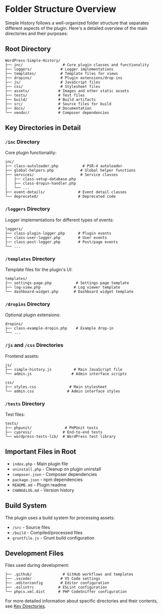 # Folder Structure Overview

Simple History follows a well-organized folder structure that separates different aspects of the plugin. Here's a detailed overview of the main directories and their purposes:

## Root Directory

```
WordPress-Simple-History/
├── inc/                  # Core plugin classes and functionality
├── loggers/             # Logger implementations
├── templates/           # Template files for views
├── dropins/             # Plugin extensions/drop-ins
├── js/                  # JavaScript files
├── css/                 # Stylesheet files
├── assets/             # Images and other static assets
├── tests/              # Test files
├── build/              # Build artifacts
├── src/                # Source files for build
├── docs/               # Documentation
└── vendor/             # Composer dependencies
```

## Key Directories in Detail

### `/inc` Directory
Core plugin functionality:
```
inc/
├── class-autoloader.php           # PSR-4 autoloader
├── global-helpers.php            # Global helper functions
├── services/                     # Service classes
│   ├── class-setup-database.php
│   ├── class-dropin-handler.php
│   └── ...
├── event-details/               # Event detail classes
└── deprecated/                  # Deprecated code
```

### `/loggers` Directory
Logger implementations for different types of events:
```
loggers/
├── class-plugin-logger.php      # Plugin events
├── class-user-logger.php        # User events
├── class-post-logger.php        # Post/page events
└── ...
```

### `/templates` Directory
Template files for the plugin's UI:
```
templates/
├── settings-page.php           # Settings page template
├── log-view.php               # Log viewer template
└── dashboard-widget.php       # Dashboard widget template
```

### `/dropins` Directory
Optional plugin extensions:
```
dropins/
├── class-example-dropin.php    # Example drop-in
└── ...
```

### `/js` and `/css` Directories
Frontend assets:
```
js/
├── simple-history.js          # Main JavaScript file
└── admin.js                  # Admin interface scripts

css/
├── styles.css               # Main stylesheet
└── admin.css               # Admin interface styles
```

### `/tests` Directory
Test files:
```
tests/
├── phpunit/               # PHPUnit tests
├── cypress/              # End-to-end tests
└── wordpress-tests-lib/  # WordPress test library
```

## Important Files in Root

- `index.php` - Main plugin file
- `uninstall.php` - Cleanup on plugin uninstall
- `composer.json` - Composer dependencies
- `package.json` - npm dependencies
- `README.md` - Plugin readme
- `CHANGELOG.md` - Version history

## Build System

The plugin uses a build system for processing assets:

- `/src` - Source files
- `/build` - Compiled/processed files
- `gruntfile.js` - Grunt build configuration

## Development Files

Files used during development:
```
├── .github/              # GitHub workflows and templates
├── .vscode/             # VS Code settings
├── .editorconfig        # Editor configuration
├── .eslintrc           # ESLint configuration
└── phpcs.xml.dist      # PHP CodeSniffer configuration
```

For more detailed information about specific directories and their contents, see [Key Directories](key-directories.md). 